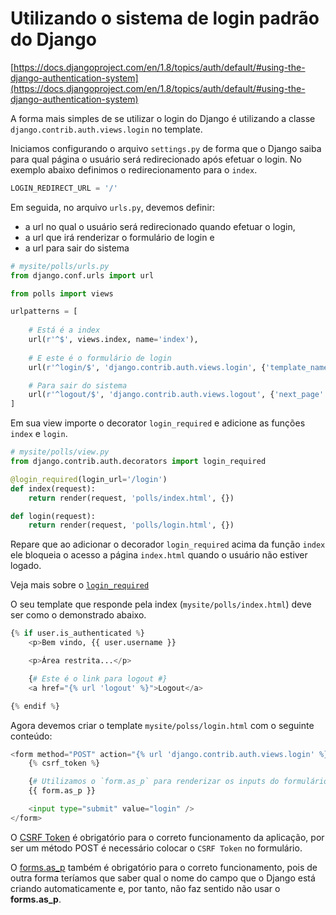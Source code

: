 Utilizando o sistema de login padrão do Django
===

[https://docs.djangoproject.com/en/1.8/topics/auth/default/#using-the-django-authentication-system](https://docs.djangoproject.com/en/1.8/topics/auth/default/#using-the-django-authentication-system)

A forma mais simples de se utilizar o login do Django é utilizando a classe 
`django.contrib.auth.views.login` no template.


Iniciamos configurando o arquivo `settings.py` de forma que o Django saiba para qual página o usuário será redirecionado 
após efetuar o login. No exemplo abaixo definimos o redirecionamento para o `index`.

```python
LOGIN_REDIRECT_URL = '/'
```

Em seguida, no arquivo `urls.py`, devemos definir:

- a url no qual o usuário será redirecionado quando efetuar o login,
- a url que irá renderizar o formulário de login e
- a url para sair do sistema

```python
# mysite/polls/urls.py
from django.conf.urls import url

from polls import views

urlpatterns = [
    
    # Está é a index
    url(r'^$', views.index, name='index'),
    
    # E este é o formulário de login
    url(r'^login/$', 'django.contrib.auth.views.login', {'template_name': 'login/login.html'}, name='login'),

    # Para sair do sistema
    url(r'^logout/$', 'django.contrib.auth.views.logout', {'next_page': '/login'}),
]
```

Em sua view importe o decorator `login_required` e adicione as funções `index` e `login`.

```python
# mysite/polls/view.py
from django.contrib.auth.decorators import login_required

@login_required(login_url='/login')
def index(request):
    return render(request, 'polls/index.html', {})

def login(request):
    return render(request, 'polls/login.html', {})

```

Repare que ao adicionar o decorador `login_required` acima da função `index` ele bloqueia o acesso a página 
`index.html` quando o usuário não estiver logado. 

Veja mais sobre o [`login_required`](https://docs.djangoproject.com/en/1.8/topics/auth/default/#the-login-required-decorator)

O seu template que responde pela index (`mysite/polls/index.html`) deve ser como o demonstrado abaixo.

```python
{% if user.is_authenticated %}
    <p>Bem vindo, {{ user.username }}

    <p>Área restrita...</p>

    {# Este é o link para logout #}
    <a href="{% url 'logout' %}">Logout</a>

{% endif %}
```

Agora devemos criar o template `mysite/polss/login.html` com o seguinte conteúdo:

```python
<form method="POST" action="{% url 'django.contrib.auth.views.login' %}">
    {% csrf_token %}

    {# Utilizamos o `form.as_p` para renderizar os inputs do formulário de login. #}
    {{ form.as_p }}

    <input type="submit" value="login" />
</form>
```

O [CSRF Token](https://docs.djangoproject.com/en/1.8/ref/csrf/) é obrigatório para o correto funcionamento da aplicação,
por ser um método POST é necessário colocar o `CSRF Token` no formulário.

O [forms.as_p](https://docs.djangoproject.com/en/1.8/ref/forms/api/#outputting-forms-as-html) também é obrigatório
para o correto funcionamento, pois de outra forma teríamos que saber qual o nome do campo que o Django está criando
automaticamente e, por tanto, não faz sentido não usar o __forms.as_p__.


